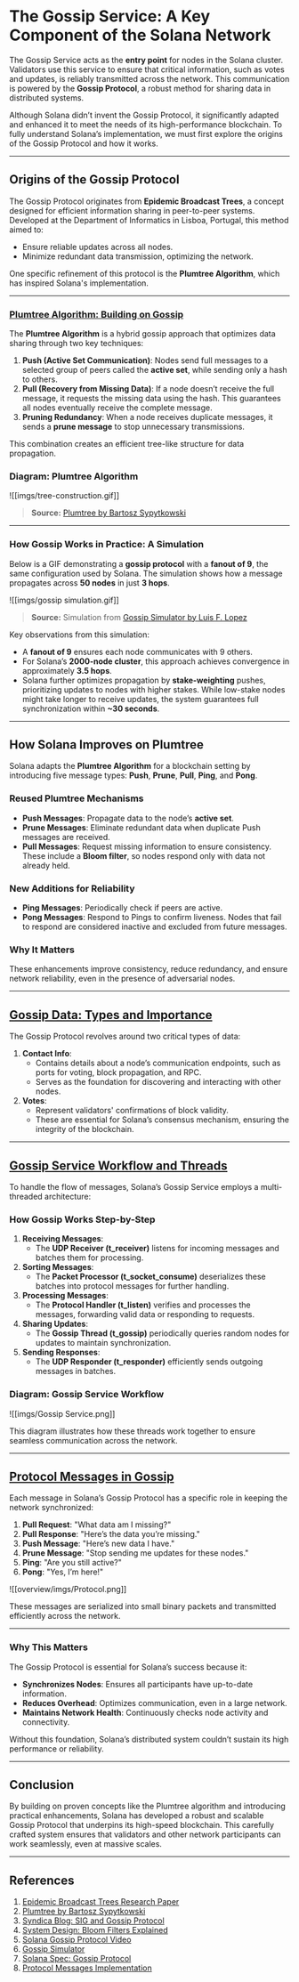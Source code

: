 # **The Gossip Service: A Key Component of the Solana Network**

The Gossip Service acts as the **entry point** for nodes in the Solana cluster. Validators use this service to ensure that critical information, such as votes and updates, is reliably transmitted across the network. This communication is powered by the **Gossip Protocol**, a robust method for sharing data in distributed systems.

Although Solana didn’t invent the Gossip Protocol, it significantly adapted and enhanced it to meet the needs of its high-performance blockchain. To fully understand Solana’s implementation, we must first explore the origins of the Gossip Protocol and how it works.

---

## **Origins of the Gossip Protocol**

The Gossip Protocol originates from **Epidemic Broadcast Trees**, a concept designed for efficient information sharing in peer-to-peer systems. Developed at the Department of Informatics in Lisboa, Portugal, this method aimed to:

- Ensure reliable updates across all nodes.
- Minimize redundant data transmission, optimizing the network.

One specific refinement of this protocol is the **Plumtree Algorithm**, which has inspired Solana's implementation.

---

### **[Plumtree Algorithm: Building on Gossip](#plumtree-algorithm)**

The **Plumtree Algorithm** is a hybrid gossip approach that optimizes data sharing through two key techniques:

1. **Push (Active Set Communication)**: Nodes send full messages to a selected group of peers called the **active set**, while sending only a hash to others.
2. **Pull (Recovery from Missing Data)**: If a node doesn’t receive the full message, it requests the missing data using the hash. This guarantees all nodes eventually receive the complete message.
3. **Pruning Redundancy**: When a node receives duplicate messages, it sends a **prune message** to stop unnecessary transmissions.

This combination creates an efficient tree-like structure for data propagation.

### **Diagram: Plumtree Algorithm**

![[imgs/tree-construction.gif]]

> **Source:** [Plumtree by Bartosz Sypytkowski](https://www.bartoszsypytkowski.com/plumtree/)

---

### **How Gossip Works in Practice: A Simulation**

Below is a GIF demonstrating a **gossip protocol** with a **fanout of 9**, the same configuration used by Solana. The simulation shows how a message propagates across **50 nodes** in just **3 hops**.

![[imgs/gossip simulation.gif]]

> **Source:** Simulation from [Gossip Simulator by Luis F. Lopez](https://flopezluis.github.io/gossip-simulator/)

Key observations from this simulation:

- A **fanout of 9** ensures each node communicates with 9 others.
- For Solana’s **2000-node cluster**, this approach achieves convergence in approximately **3.5 hops**.
- Solana further optimizes propagation by **stake-weighting** pushes, prioritizing updates to nodes with higher stakes. While low-stake nodes might take longer to receive updates, the system guarantees full synchronization within **~30 seconds**.

---

## **How Solana Improves on Plumtree**

Solana adapts the **Plumtree Algorithm** for a blockchain setting by introducing five message types: **Push**, **Prune**, **Pull**, **Ping**, and **Pong**.

### **Reused Plumtree Mechanisms**

- **Push Messages**: Propagate data to the node’s **active set**.
- **Prune Messages**: Eliminate redundant data when duplicate Push messages are received.
- **Pull Messages**: Request missing information to ensure consistency. These include a **Bloom filter**, so nodes respond only with data not already held.

### **New Additions for Reliability**

- **Ping Messages**: Periodically check if peers are active.
- **Pong Messages**: Respond to Pings to confirm liveness. Nodes that fail to respond are considered inactive and excluded from future messages.

### **Why It Matters**

These enhancements improve consistency, reduce redundancy, and ensure network reliability, even in the presence of adversarial nodes.

---

## **[Gossip Data: Types and Importance](#gossip-data-types-and-importance)**

The Gossip Protocol revolves around two critical types of data:

1. **Contact Info**:
   - Contains details about a node’s communication endpoints, such as ports for voting, block propagation, and RPC.
   - Serves as the foundation for discovering and interacting with other nodes.
2. **Votes**:
   - Represent validators' confirmations of block validity.
   - These are essential for Solana’s consensus mechanism, ensuring the integrity of the blockchain.

---

## **[Gossip Service Workflow and Threads](#gossip-service-workflow-and-threads)**

To handle the flow of messages, Solana’s Gossip Service employs a multi-threaded architecture:

### **How Gossip Works Step-by-Step**

1. **Receiving Messages**:
   - The **UDP Receiver (t_receiver)** listens for incoming messages and batches them for processing.
2. **Sorting Messages**:
   - The **Packet Processor (t_socket_consume)** deserializes these batches into protocol messages for further handling.
3. **Processing Messages**:
   - The **Protocol Handler (t_listen)** verifies and processes the messages, forwarding valid data or responding to requests.
4. **Sharing Updates**:
   - The **Gossip Thread (t_gossip)** periodically queries random nodes for updates to maintain synchronization.
5. **Sending Responses**:
   - The **UDP Responder (t_responder)** efficiently sends outgoing messages in batches.

### **Diagram: Gossip Service Workflow**

![[imgs/Gossip Service.png]]

This diagram illustrates how these threads work together to ensure seamless communication across the network.

---

## **[Protocol Messages in Gossip](#protocol-messages-in-gossip)**

Each message in Solana’s Gossip Protocol has a specific role in keeping the network synchronized:

1. **Pull Request**: "What data am I missing?"
2. **Pull Response**: "Here’s the data you’re missing."
3. **Push Message**: "Here’s new data I have."
4. **Prune Message**: "Stop sending me updates for these nodes."
5. **Ping**: "Are you still active?"
6. **Pong**: "Yes, I’m here!"

![[overview/imgs/Protocol.png]]

These messages are serialized into small binary packets and transmitted efficiently across the network.

---

### **Why This Matters**

The Gossip Protocol is essential for Solana’s success because it:

- **Synchronizes Nodes**: Ensures all participants have up-to-date information.
- **Reduces Overhead**: Optimizes communication, even in a large network.
- **Maintains Network Health**: Continuously checks node activity and connectivity.

Without this foundation, Solana’s distributed system couldn’t sustain its high performance or reliability.

---

## **Conclusion**

By building on proven concepts like the Plumtree algorithm and introducing practical enhancements, Solana has developed a robust and scalable Gossip Protocol that underpins its high-speed blockchain. This carefully crafted system ensures that validators and other network participants can work seamlessly, even at massive scales.

---

## **References**

1. [Epidemic Broadcast Trees Research Paper](https://www.dpss.inesc-id.pt/~ler/reports/srds07.pdf)
2. [Plumtree by Bartosz Sypytkowski](https://www.bartoszsypytkowski.com/plumtree/)
3. [Syndica Blog: SIG and Gossip Protocol](https://blog.syndica.io/introducing-sig-by-syndica-an-rps-focused-solana-validator-client-written-in-zig/#sigs-first-component-gossip-protocol)
4. [System Design: Bloom Filters Explained](https://systemdesign.one/bloom-filters-explained/)
5. [Solana Gossip Protocol Video](https://www.youtube.com/watch?v=Q8jwcTr7VXI&ab_channel=Solana)
6. [Gossip Simulator](https://flopezluis.github.io/gossip-simulator/)
7. [Solana Spec: Gossip Protocol](https://github.com/eigerco/solana-spec/blob/main/gossip-protocol-spec.md)
8. [Protocol Messages Implementation](https://github.com/anza-xyz/agave/blob/d131c2b92b799738a4067e426c9f558ea4cbf41f/gossip/src/protocol.rs#L53)
